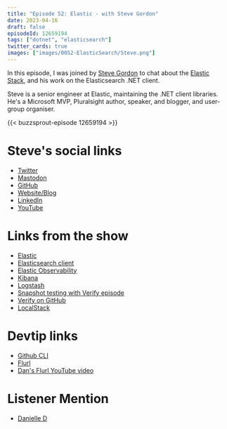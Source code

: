 ```yaml
---
title: "Episode 52: Elastic - with Steve Gordon"
date: 2023-04-16
draft: false
episodeId: 12659194
tags: ["dotnet", "elasticsearch"]
twitter_cards: true
images: ["images/0052-ElasticSearch/Steve.png"]
---
```


In this episode, I was joined by [Steve Gordon](https://twitter.com/stevejgordon) to chat about the [Elastic Stack](https://www.elastic.co/elastic-stack), and his work on the Elasticsearch .NET client.

Steve is a senior engineer at Elastic, maintaining the .NET client libraries. He's a Microsoft MVP, Pluralsight author, speaker, and blogger, and user-group organiser.

{{< buzzsprout-episode 12659194 >}}

# Steve's social links

* [Twitter](https://twitter.com/stevejgordon)
* [Mastodon](https://fosstodon.org/@stevejgordon)
* [GitHub](https://github.com/stevejgordon)
* [Website/Blog](https://www.stevejgordon.co.uk/about)
* [LinkedIn](https://www.linkedin.com/in/steve-gordon-a6691114/)
* [YouTube](https://www.youtube.com/codewithsteve)

# Links from the show

* [Elastic](https://www.elastic.co/)
* [Elasticsearch client](https://www.elastic.co/guide/en/elasticsearch/client/net-api/current/introduction.html)
* [Elastic Observability](https://www.elastic.co/observability)
* [Kibana](https://www.elastic.co/kibana/)
* [Logstash](https://www.elastic.co/logstash/)
* [Snapshot testing with Verify episode](https://unhandledexceptionpodcast.com/posts/0029-snapshottesting/)
* [Verify on GitHub](https://github.com/VerifyTests/Verify)
* [LocalStack](https://localstack.cloud/)

# Devtip links

* [Github CLI](https://cli.github.com/)
* [Flurl](https://flurl.dev/)
* [Dan's Flurl YouTube video](https://youtu.be/dJTS1vgEB9s)

# Listener Mention

* [Danielle D](https://twitter.com/DanielleD_Dev/status/1638800386088751104)
